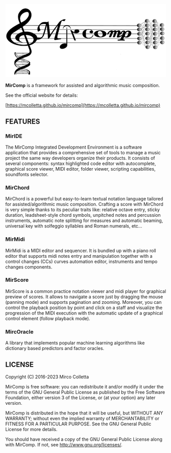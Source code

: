 ![MirComp Logo](/docs/assets/images/logo.png)


**MirComp** is a framework for assisted and algorithmic music composition.


See the official website for details:

[https://mcolletta.github.io/mircomp](https://mcolletta.github.io/mircomp)


## FEATURES


### MirIDE

The MirComp Integrated Development Environment is a software application that provides a comprehensive set of tools to manage a music project the same way developers organize their products.
It consists of several components: syntax highlighted code editor with autocomplete, graphical score viewer, MIDI editor, folder viewer, scripting capabilities, soundfonts selector.


### MirChord

MirChord is a powerful but easy-to-learn textual notation language tailored for assisted/algorithmic music composition.
Crafting a score with MirChord is very simple thanks to its peculiar traits like: relative octave entry, sticky duration, leadsheet-style chord symbols, unpitched notes and percussion instruments, automatic note splitting for measures and automatic beaming, universal key with solfeggio syllables and Roman numerals, etc...


### MirMidi

MirMidi is a MIDI editor and sequencer. It is bundled up with a piano roll editor that supports midi notes entry and manipulation together with a control changes (CCs) curves automation editor, instruments and tempo changes components.


### MirScore

MirScore is a common practice notation viewer and midi player for graphical preview of scores. It allows to navigate a score just by dragging the mouse (panning mode) and supports pagination and zooming. Moreover, you can control the playback position by point and click on a staff and visualize the progression of the MIDI execution with the automatic update of a graphical control element (follow playback mode).


### MircOracle

A library that implements popular machine learning algorithms like dictionary based predictors and factor oracles.



## LICENSE

Copyright (C) 2016-2023 Mirco Colletta

MirComp is free software: you can redistribute it and/or modify
it under the terms of the GNU General Public License as published by
the Free Software Foundation, either version 3 of the License, or
(at your option) any later version.

MirComp is distributed in the hope that it will be useful,
but WITHOUT ANY WARRANTY; without even the implied warranty of
MERCHANTABILITY or FITNESS FOR A PARTICULAR PURPOSE.  See the
GNU General Public License for more details.

You should have received a copy of the GNU General Public License
along with MirComp.  If not, see <http://www.gnu.org/licenses/>.